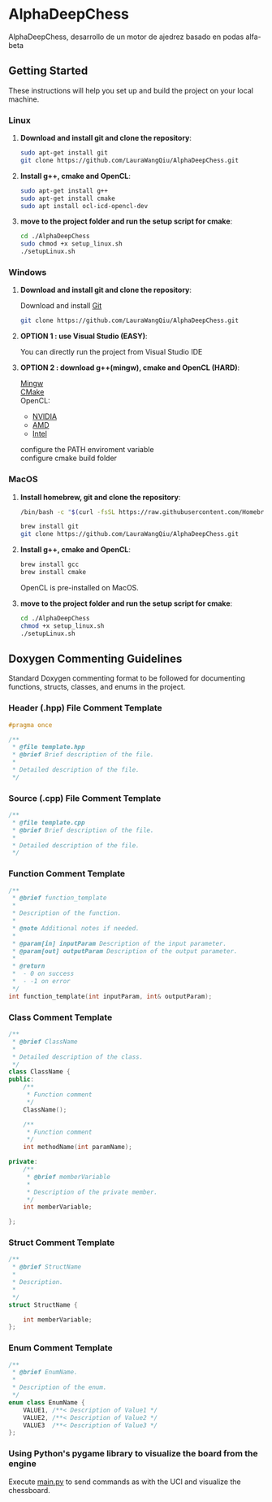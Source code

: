 # AlphaDeepChess

AlphaDeepChess, desarrollo de un motor de ajedrez basado en podas alfa-beta

## Getting Started

These instructions will help you set up and build the project on your local machine.

### Linux

1. **Download and install git and clone the repository**:

    ```bash
    sudo apt-get install git
    git clone https://github.com/LauraWangQiu/AlphaDeepChess.git
    ```

2. **Install g++, cmake and OpenCL**:

    ```bash
    sudo apt-get install g++
    sudo apt-get install cmake
    sudo apt install ocl-icd-opencl-dev
    ```

3. **move to the project folder and run the setup script for cmake**:

    ```bash
    cd ./AlphaDeepChess
    sudo chmod +x setup_linux.sh
    ./setupLinux.sh
    ```

### Windows

1. **Download and install git and clone the repository**:

    Download and install [Git](https://git-scm.com/downloads/win)

    ```bash
    git clone https://github.com/LauraWangQiu/AlphaDeepChess.git
    ```

2. **OPTION 1 : use Visual Studio (EASY)**:

    You can directly run the project from Visual Studio IDE

3. **OPTION 2 : download g++(mingw), cmake and OpenCL (HARD)**:

    [Mingw](https://www.mingw-w64.org/downloads/)  
    [CMake](https://cmake.org/download/)  
    OpenCL:
    - [NVIDIA](https://developer.nvidia.com/cuda-downloads)
    - [AMD](https://www.amd.com/en/developer.html)
    - [Intel](https://www.intel.com/content/www/us/en/developer/articles/tool/tools-for-opencl-applications.html)

    configure the PATH enviroment variable  
    configure cmake build folder

### MacOS

1. **Install homebrew, git and clone the repository**:

    ```bash
    /bin/bash -c "$(curl -fsSL https://raw.githubusercontent.com/Homebrew/install/HEAD/install.sh)"

    brew install git
    git clone https://github.com/LauraWangQiu/AlphaDeepChess.git
    ```

2. **Install g++, cmake and OpenCL**:

    ```bash
    brew install gcc
    brew install cmake
    ```

    OpenCL is pre-installed on MacOS.

3. **move to the project folder and run the setup script for cmake**:

    ```bash
    cd ./AlphaDeepChess
    chmod +x setup_linux.sh
    ./setupLinux.sh
    ```

## Doxygen Commenting Guidelines

Standard Doxygen commenting format to be followed for documenting functions, structs, classes, and enums in the project.

### Header (.hpp) File Comment Template

```cpp
#pragma once

/**
 * @file template.hpp
 * @brief Brief description of the file.
 *
 * Detailed description of the file.
 */
```

### Source (.cpp) File Comment Template

```cpp
/**
 * @file template.cpp
 * @brief Brief description of the file.
 *
 * Detailed description of the file.
 */
```

### Function Comment Template

```cpp
/**
 * @brief function_template
 *
 * Description of the function.
 *  
 * @note Additional notes if needed.
 * 
 * @param[in] inputParam Description of the input parameter.
 * @param[out] outputParam Description of the output parameter.
 *
 * @return
 *  - 0 on success
 *  - -1 on error
 */
int function_template(int inputParam, int& outputParam);
```

### Class Comment Template

```cpp
/**
 * @brief ClassName
 *
 * Detailed description of the class.
 */
class ClassName {
public:
    /**
     * Function comment
     */
    ClassName();

    /**
     * Function comment
     */
    int methodName(int paramName);

private:
    /**
     * @brief memberVariable
     * 
     * Description of the private member.
     */
    int memberVariable;

};
```

### Struct Comment Template

```cpp
/**
 * @brief StructName
 *
 * Description.
 * 
 */
struct StructName {

    int memberVariable;
};
```

### Enum Comment Template

```cpp
/**
 * @brief EnumName.
 *
 * Description of the enum.
 */
enum class EnumName {
    VALUE1, /**< Description of Value1 */
    VALUE2, /**< Description of Value2 */
    VALUE3  /**< Description of Value3 */
};
```

### Using Python's pygame library to visualize the board from the engine

Execute [main.py](main.py) to send commands as with the UCI and visualize the chessboard.
